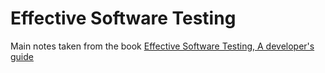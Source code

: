 # Effective Software Testing 

Main notes taken from the book [Effective Software Testing, A developer's guide](https://www.manning.com/books/effective-software-testing)
